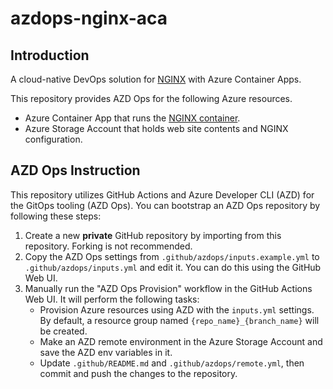 # azdops-nginx-aca

## Introduction

A cloud-native DevOps solution for [NGINX] with Azure Container Apps.

This repository provides AZD Ops for the following Azure resources.

- Azure Container App that runs the [NGINX container].
- Azure Storage Account that holds web site contents and NGINX configuration.

[NGINX]: https://nginx.org/en/
[NGINX container]: https://hub.docker.com/_/nginx

## AZD Ops Instruction

This repository utilizes GitHub Actions and Azure Developer CLI (AZD) for the GitOps tooling (AZD Ops).
You can bootstrap an AZD Ops repository by following these steps:

1. Create a new **private** GitHub repository by importing from this repository. Forking is not recommended.
2. Copy the AZD Ops settings from `.github/azdops/inputs.example.yml` to `.github/azdops/inputs.yml` and edit it. You can do this using the GitHub Web UI.
3. Manually run the "AZD Ops Provision" workflow in the GitHub Actions Web UI. It will perform the following tasks:
    - Provision Azure resources using AZD with the `inputs.yml` settings. By default, a resource group named `{repo_name}_{branch_name}` will be created.
    - Make an AZD remote environment in the Azure Storage Account and save the AZD env variables in it.
    - Update `.github/README.md` and `.github/azdops/remote.yml`, then commit and push the changes to the repository.